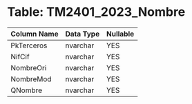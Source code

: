 # Table: TM2401_2023_Nombre

| Column Name | Data Type | Nullable |
|-------------|-----------|----------|
| PkTerceros | nvarchar | YES |
| NifCif | nvarchar | YES |
| NombreOri | nvarchar | YES |
| NombreMod | nvarchar | YES |
| QNombre | nvarchar | YES |

